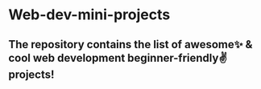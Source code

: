 # Web-dev-mini-projects

## The repository contains the list of awesome✨ & cool web development beginner-friendly✌️ projects!

